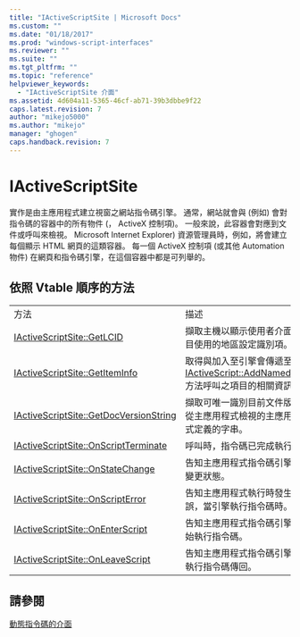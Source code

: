 ```yaml
---
title: "IActiveScriptSite | Microsoft Docs"
ms.custom: ""
ms.date: "01/18/2017"
ms.prod: "windows-script-interfaces"
ms.reviewer: ""
ms.suite: ""
ms.tgt_pltfrm: ""
ms.topic: "reference"
helpviewer_keywords: 
  - "IActiveScriptSite 介面"
ms.assetid: 4d604a11-5365-46cf-ab71-39b3dbbe9f22
caps.latest.revision: 7
author: "mikejo5000"
ms.author: "mikejo"
manager: "ghogen"
caps.handback.revision: 7
---
```

# IActiveScriptSite
實作是由主應用程式建立視窗之網站指令碼引擎。  通常，網站就會與 \(例如\) 會對指令碼的容器中的所有物件 \(， ActiveX 控制項\)。  一般來說，此容器會對應到文件或呼叫來檢視。  Microsoft Internet Explorer\) 資源管理員時，例如，將會建立每個顯示 HTML 網頁的這類容器。  每一個 ActiveX 控制項 \(或其他 Automation 物件\) 在網頁和指令碼引擎，在這個容器中都是可列舉的。  
  
## 依照 Vtable 順序的方法  
  
|||  
|-|-|  
|方法|描述|  
|[IActiveScriptSite::GetLCID](../../winscript/reference/iactivescriptsite-getlcid.md)|擷取主機以顯示使用者介面項目使用的地區設定識別項。|  
|[IActiveScriptSite::GetItemInfo](../../winscript/reference/iactivescriptsite-getiteminfo.md)|取得與加入至引擎會傳遞至 [IActiveScript::AddNamedItem](../../winscript/reference/iactivescript-addnameditem.md) 方法呼叫之項目的相關資訊。|  
|[IActiveScriptSite::GetDocVersionString](../../winscript/reference/iactivescriptsite-getdocversionstring.md)|擷取可唯一識別目前文件版本從主應用程式檢視的主應用程式定義的字串。|  
|[IActiveScriptSite::OnScriptTerminate](../../winscript/reference/iactivescriptsite-onscriptterminate.md)|呼叫時，指令碼已完成執行。|  
|[IActiveScriptSite::OnStateChange](../../winscript/reference/iactivescriptsite-onstatechange.md)|告知主應用程式指令碼引擎已變更狀態。|  
|[IActiveScriptSite::OnScriptError](../../winscript/reference/iactivescriptsite-onscripterror.md)|告知主應用程式執行時發生錯誤，當引擎執行指令碼時。|  
|[IActiveScriptSite::OnEnterScript](../../winscript/reference/iactivescriptsite-onenterscript.md)|告知主應用程式指令碼引擎開始執行指令碼。|  
|[IActiveScriptSite::OnLeaveScript](../../winscript/reference/iactivescriptsite-onleavescript.md)|告知主應用程式指令碼引擎從執行指令碼傳回。|  
  
## 請參閱  
 [動態指令碼的介面](../../winscript/reference/active-script-interfaces.md)
